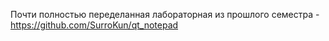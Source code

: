 Почти полностью переделанная лабораторная из прошлого семестра - https://github.com/SurroKun/qt_notepad
